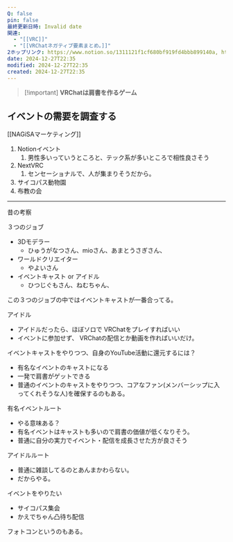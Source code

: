 ```yaml
---
Q: false
pin: false
最終更新日時: Invalid date
関連:
  - "[[VRC]]"
  - "[[VRChatネガティブ要素まとめ。]]"
2ホップリンク: https://www.notion.so/1311121f1cf680bf919fd4bbb899140a, https://www.notion.so/15346504138f490890312e46141dc2a9, https://www.notion.so/1efeb4ffd2f64264b71343d5090cac07, https://www.notion.so/55cc2a7cb9a64bd0b9d27c03d795ee5b, https://www.notion.so/5dc1cfa7f9d241b98baafa7174affca1, https://www.notion.so/9485430954e340e68df9533c80f5ec46, https://www.notion.so/c3f9b656669e466990b2011439134c7f, https://www.notion.so/eb89cad26afd4965868dc7b08176ffeb, https://www.notion.so/ed88b99995aa4ce394853b357c844401, https://www.notion.so/fb36c50e3bbc4a22ab1d158585f38491,https://www.notion.so/6c1f7817a4254bfd9e6875945470c240, https://www.notion.so/c3f9b656669e466990b2011439134c7f
date: 2024-12-27T22:35
modified: 2024-12-27T22:35
created: 2024-12-27T22:35
---
```

  

> [!important] **VRChatは肩書を作るゲーム**

  

## イベントの需要を調査する

[[NAGiSAマーケティング]]

1. Notionイベント
    1. 男性多いっていうところと、テック系が多いところで相性良さそう
2. NextVRC
    1. センセーショナルで、人が集まりそうだから。
3. サイコパス動物園
4. 布教の会

  

  

  

  

  

  

  

---

  

昔の考察

３つのジョブ

- 3Dモデラー
    - ひゅうがなつさん、mioさん、あまとうさぎさん、
- ワールドクリエイター
    - やよいさん
- イベントキャスト or アイドル
    - ひつじぐもさん、ねむちゃん、

  

この３つのジョブの中ではイベントキャストが一番合ってる。

アイドル

- アイドルだったら、ほぼソロで VRChatをプレイすればいい  
- イベントに参加せず、 VRChatの配信とか動画を作ればいいだけ。  

  

イベントキャストをやりつつ、自身のYouTube活動に還元するには？

- 有名なイベントのキャストになる  
- 一発で肩書がゲットできる  
- 普通のイベントのキャストをやりつつ、コアなファン(メンバーシップに入ってくれそうな人)を確保するのもある。  

  

有名イベントルート

- やる意味ある？  
- 有名イベントはキャストも多いので肩書の価値が低くなりそう。  
- 普通に自分の実力でイベント・配信を成長させた方が良さそう  

  

アイドルルート

- 普通に雑談してるのとあんまかわらない。  
- だからやる。  
  

イベントをやりたい

- サイコパス集会  
- かえでちゃん凸待ち配信  

フォトコンというのもある。